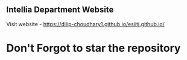 ## Intellia Department Website

Visit website - https://dilip-choudhary1.github.io/esiitj.github.io/

# Don't Forgot to star the repository

